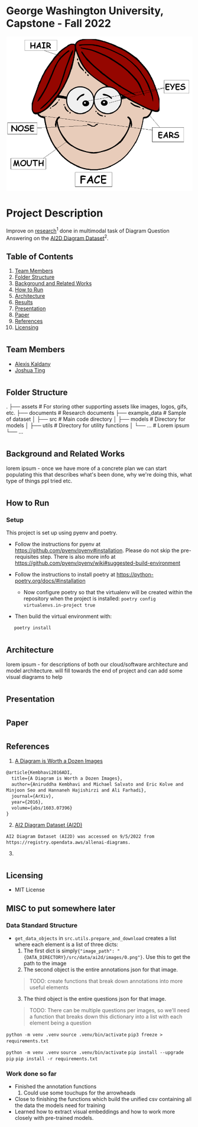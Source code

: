 # George Washington University, Capstone - Fall 2022

![sample_diagram](https://github.com/alexiskaldany/CAP22FA/blob/main/example_data/0.png)

# Project Description
Improve on [research](https://arxiv.org/pdf/1603.07396.pdf)<sup>1</sup> done in multimodal task of Diagram Question Answering on the [AI2D Diagram Dataset](https://aws.amazon.com/marketplace/pp/prodview-ueiyrmcy4rzdm#usage)<sup>2</sup>.

## Table of Contents
1. [Team Members](#team_members)
2. [Folder Structure](#structure)
3. [Background and Related Works](#background)
4. [How to Run](#instructions)
5. [Architecture](#architecture)
6. [Results](#results)
7. [Presentation](#presentation)
8. [Paper](#paper)
9. [References](#references)
10. [Licensing](#license)

# <a name="team_members"></a>
## Team Members
* [Alexis Kaldany](https://github.com/alexiskaldany)
* [Joshua Ting](https://github.com/justjoshtings)

# <a name="structure"></a>
## Folder Structure
.
├── assets                  # For storing other supporting assets like images, logos, gifs, etc.
├── documents               # Research documents
├── example_data            # Sample of dataset 
│ 
├── src                     # Main code directory
│   ├── models              # Directory for models
│   ├── utils               # Directory for utility functions
│   └── ...                 # Lorem ipsum
└── ...

# <a name="background"></a>
## Background and Related Works
lorem ipsum - once we have more of a concrete plan we can start populating this that describes what's been done, why we're doing this, what type of things ppl tried etc.

# <a name="instructions"></a>
## How to Run

### Setup

This project is set up using pyenv and poetry.

- Follow the instructions for pyenv at https://github.com/pyenv/pyenv#installation. Please do not skip the
  pre-requisites step. There is also more info at https://github.com/pyenv/pyenv/wiki#suggested-build-environment 
- Follow the instructions to install poetry at https://python-poetry.org/docs/#installation
  - Now configure poetry so that the virtualenv will be created within the repository when the project is installed:
    `poetry config virtualenvs.in-project true`

- Then build the virtual environment with:

```bash
   poetry install
```

# <a name="architecture"></a>
## Architecture
lorem ipsum - for descriptions of both our cloud/software architecture and model architecture. will fill towards the end of project and can add some visual diagrams to help

# <a name="presentation"></a>
## Presentation

# <a name="paper"></a>
## Paper

# <a name="references"></a>
## References
1. [A Diagram is Worth a Dozen Images](https://arxiv.org/pdf/1603.07396.pdf)
```
@article{Kembhavi2016ADI,
  title={A Diagram is Worth a Dozen Images},
  author={Aniruddha Kembhavi and Michael Salvato and Eric Kolve and Minjoon Seo and Hannaneh Hajishirzi and Ali Farhadi},
  journal={ArXiv},
  year={2016},
  volume={abs/1603.07396}
}
```
2. [AI2 Diagram Dataset (AI2D)](https://aws.amazon.com/marketplace/pp/prodview-ueiyrmcy4rzdm#usage)
```
AI2 Diagram Dataset (AI2D) was accessed on 9/5/2022 from https://registry.opendata.aws/allenai-diagrams.
```
3. 

# <a name="license"></a>
## Licensing
* MIT License

## MISC to put somewhere later

### Data Standard Structure

- `get_data_objects` in `src.utils.prepare_and_download` creates a list where each element is a list of three dicts:
    1. The first dict is simply`{"image_path": "{DATA_DIRECTORY}/src/data/ai2d/images/0.png"}`. Use this to get the path to the image
    2. The second object is the entire annotations json for that image.
    >TODO: create functions that break down annotations into more useful elements
    3. The third object is the entire questions json for that image.
    >TODO: There can be multiple questions per images, so we'll need a function that breaks down this dictionary into a list with each element being a question 

`python -m venv .venv`
`source .venv/bin/activate`
`pip3 freeze > requirements.txt`

`python -m venv .venv`
`source .venv/bin/activate`
`pip install --upgrade pip`
`pip install -r requirements.txt`
### Work done so far

- Finished the annotation functions
  1. Could use some touchups for the arrowheads
- Close to finishing the functions which build the unified csv containing all the data the models need for training
- Learned how to extract visual embeddings and how to work more closely with pre-trained models.
